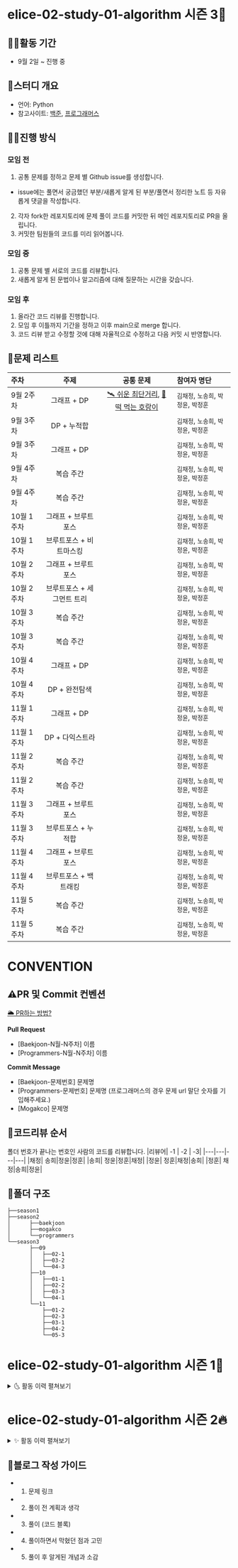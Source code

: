 # elice-02-study-01-algorithm 시즌 3🌾

## 🏋️‍♀️활동 기간

- 9월 2일 ~ 진행 중

## 🤼스터디 개요

- 언어: Python
- 참고사이트: [백준](https://www.acmicpc.net/), [프로그래머스](https://programmers.co.kr/)

## 🤸‍♀️진행 방식

### 모임 전

1. 공통 문제를 정하고 문제 별 Github issue를 생성합니다.

- issue에는 풀면서 궁금했던 부분/새롭게 알게 된 부분/풀면서 정리한 노트 등 자유롭게 댓글을 작성합니다.

2. 각자 fork한 레포지토리에 문제 풀이 코드를 커밋한 뒤 메인 레포지토리로 PR을 올립니다.
3. 커밋한 팀원들의 코드를 미리 읽어봅니다.

### 모임 중

1. 공통 문제 별 서로의 코드를 리뷰합니다.
2. 새롭게 알게 된 문법이나 알고리즘에 대해 질문하는 시간을 갖습니다.

### 모임 후

1. 올라간 코드 리뷰를 진행합니다.
2. 모임 후 이틀까지 기간을 정하고 이후 main으로 merge 합니다.
3. 코드 리뷰 받고 수정할 것에 대해 자율적으로 수정하고 다음 커밋 시 반영합니다.

## 📑문제 리스트


| 주차 | 주제 | 공통 문제 | 참여자 명단 |
| :---- | :------------------: |:--------------------------------------------------------------------------------------------------------------------------------------------------------------------------------------------------------------: | :--------------------------------------------------------- |
| 9월 2주차 | 그래프 + DP |[🛰 쉬운 최단거리](https://www.acmicpc.net/problem/14940), [🐯 떡 먹는 호랑이](https://www.acmicpc.net/problem/2502) |  `김채정`, `노송희`, `박정윤`, `박정훈` |
| 9월 3주차 | DP + 누적합 ||  `김채정`, `노송희`, `박정윤`, `박정훈` |
| 9월 3주차 | 그래프 + DP ||  `김채정`, `노송희`, `박정윤`, `박정훈` |
| 9월 4주차 | 복습 주간 ||  `김채정`, `노송희`, `박정윤`, `박정훈` |
| 9월 4주차 | 복습 주간 ||  `김채정`, `노송희`, `박정윤`, `박정훈` |
| 10월 1주차 | 그래프 + 브루트포스 ||  `김채정`, `노송희`, `박정윤`, `박정훈` |
| 10월 1주차 | 브루트포스 + 비트마스킹 ||  `김채정`, `노송희`, `박정윤`, `박정훈` |
| 10월 2주차 | 그래프 + 브루트포스 ||  `김채정`, `노송희`, `박정윤`, `박정훈` |
| 10월 2주차 | 브루트포스 + 세그먼트 트리 ||  `김채정`, `노송희`, `박정윤`, `박정훈` |
| 10월 3주차 | 복습 주간 ||  `김채정`, `노송희`, `박정윤`, `박정훈` |
| 10월 3주차 | 복습 주간 ||  `김채정`, `노송희`, `박정윤`, `박정훈` |
| 10월 4주차 | 그래프 + DP ||  `김채정`, `노송희`, `박정윤`, `박정훈` |
| 10월 4주차 | DP + 완전탐색 ||  `김채정`, `노송희`, `박정윤`, `박정훈` |
| 11월 1주차 | 그래프 + DP ||  `김채정`, `노송희`, `박정윤`, `박정훈` |
| 11월 1주차 | DP + 다익스트라 ||  `김채정`, `노송희`, `박정윤`, `박정훈` |
| 11월 2주차 | 복습 주간 ||  `김채정`, `노송희`, `박정윤`, `박정훈` |
| 11월 2주차 | 복습 주간 ||  `김채정`, `노송희`, `박정윤`, `박정훈` |
| 11월 3주차 | 그래프 + 브루트포스  ||  `김채정`, `노송희`, `박정윤`, `박정훈` |
| 11월 3주차 | 브루트포스 + 누적합 ||  `김채정`, `노송희`, `박정윤`, `박정훈` |
| 11월 4주차 | 그래프 + 브루트포스 ||  `김채정`, `노송희`, `박정윤`, `박정훈` |
| 11월 4주차 | 브루트포스 + 백트래킹 ||  `김채정`, `노송희`, `박정윤`, `박정훈` |
| 11월 5주차 | 복습 주간 ||  `김채정`, `노송희`, `박정윤`, `박정훈` |
| 11월 5주차 | 복습 주간 ||  `김채정`, `노송희`, `박정윤`, `박정훈` |

# CONVENTION

## ⚠️PR 및 Commit 컨벤션

[🌥 PR하는 방법?](https://github.com/elice-02-study-01-algorithm/python/issues/42)

**Pull Request**

- [Baekjoon-N월-N주차] 이름
- [Programmers-N월-N주차] 이름

**Commit Message**

- [Baekjoon-문제번호] 문제명
- [Programmers-문제번호] 문제명
  (프로그래머스의 경우 문제 url 말단 숫자를 기입해주세요.)
- [Mogakco] 문제명

## 🔑코드리뷰 순서
폴더 번호가 끝나는 번호인 사람의 코드를 리뷰합니다.
|리뷰어| -1 | -2 | -3|
|---|---|---|---|
|채정| 송희|정윤|정훈|
|송희| 정윤|정훈|채정|
|정윤| 정훈|채정|송희|
|정훈| 채정|송희|정윤|


## 📂폴더 구조
```
├──season1
├──season2
│      ├──baekjoon
│      ├──mogakco
│      └──programmers
└──season3
       ├──09
       │   ├──02-1
       │   ├──03-2
       │   └──04-3
       ├──10
       │   ├──01-1
       │   ├──02-2
       │   ├──03-3
       │   └──04-1
       └──11
           ├──01-2
           ├──02-3
           ├──03-1
           ├──04-2
           └──05-3
```

# elice-02-study-01-algorithm 시즌 1🌿
<details>
<summary>🌜 활동 이력 펼쳐보기</summary>

## 🔶활동 기간

- 스터디 기획안 제출: 4/2(토)
- 스터디 진행: 4/5(화)- ~ 5/27(금) (5주간)

  **※ 데이터 분석 웹 서비스 프로젝트 기간(4/19~5/7) 동안에는 스터디를 진행하지 않습니다.**

- 스터디 결과 발표 : 5/28(토) 모든 팀 발표

## 🔶스터디 개요

- 정기 회의:
- 언어: Python
- 참고사이트: [백준](https://www.acmicpc.net/), [프로그래머스](https://programmers.co.kr/)

## 🔶진행 방식

시즌 2와 동일

## 📂폴더 구조

- **백준**
  - baekjoon/01/NNNN\_문제이름
  - bakejoon/01/NNNN
  - elice
  - etc

## 📑문제 리스트

| 주차  |     엘리스 강의      |                                                                                                    공통 문제                                                                                                     | 참여자 명단                                                |
| :---- | :------------------: | :--------------------------------------------------------------------------------------------------------------------------------------------------------------------------------------------------------------: | :--------------------------------------------------------- |
| 0주차 |                      |                                                                                                                                                                                                                  | `김관호`, `김채정`, `노송희`, `서형준`, `안지우`, `최재익` |
| 1주차 | 분할 정복, 재귀 호출 | [자리수의 제곱](https://www.acmicpc.net/problem/4881), [로봇 청소기](https://www.acmicpc.net/problem/14503), [색종이 만들기](https://www.acmicpc.net/problem/2630), [트리](https://www.acmicpc.net/problem/4256) | `김관호`, `김채정`, `노송희`, `서형준`, `안지우`, `최재익` |
| 2주차 |      동적계획법      |                               [젠장](https://www.acmicpc.net/problem/1324), [1로 만들기2](https://www.acmicpc.net/problem/12852), [암호코드](https://www.acmicpc.net/problem/2011)                               | `김관호`, `김채정`, `노송희`, `서형준`, `안지우`, `최재익` |
| 3주차 |          큐          |                                                          [Router](https://www.acmicpc.net/problem/15828), [PPAP](https://www.acmicpc.net/problem/16120)                                                          | `김관호`, `김채정`, `노송희`, `서형준`, `안지우`, `최재익` |
| 4주차 |        그래프        |                                [촌수계산](https://www.acmicpc.net/problem/2644), [아기 상어](https://www.acmicpc.net/problem/16236), [수열](https://www.acmicpc.net/problem/2491)                                | `김관호`, `김채정`, `노송희`, `서형준`, `안지우`, `최재익` |

</details>

# elice-02-study-01-algorithm 시즌 2🔥

<details>
<summary>✨ 활동 이력 펼쳐보기</summary>


엘리스 AI 트랙 4기 코딩 테스트 스터디 레포지토리입니다.

## 🔶활동 기간

- 7월 12일 ~ 8월 31일

## 🔶스터디 개요

- 언어: Python
- 참고사이트: [백준](https://www.acmicpc.net/), [프로그래머스](https://programmers.co.kr/)

## 🔶진행 방식

### 모임 전

1. 공통 문제를 정하고 문제 별 Github issue를 생성합니다.

- issue에는 풀면서 궁금했던 부분/새롭게 알게 된 부분/풀면서 정리한 노트 등 자유롭게 댓글을 작성합니다.

2. <span style="color:red">모임 1시간 전까지</span> 각자의 폴더와 branch에 문제 풀이 코드를 커밋합니다.
3. 커밋한 팀원들의 코드를 미리 읽어봅니다.

### 모임 중

1. 공통 문제 별 서로의 코드를 리뷰합니다.
2. 새롭게 알게 된 문법이나 알고리즘에 대해 질문하는 시간을 갖습니다.

### 모임 후

1. Pull Request로 코드 리뷰를 진행합니다.
2. 모임 후 이틀까지 기간을 정하고 이후 main으로 merge 합니다.
3. 코드 리뷰 받고 수정할 것에 대해 자율적으로 수정하고 다음 커밋 시 반영합니다.

## ⚠️PR 및 Commit 컨벤션

**Pull Request**

- [Baekjoon-N월-N주차] 이름
- [Programmers-N월-N주차] 이름

**Commit Message**

- [Baekjoon-문제번호] 문제명
- [Programmers-문제번호] 문제명
  (프로그래머스의 경우 문제 url 말단 숫자를 기입해주세요.)
- [Mogakco] 문제명

## 📂폴더 구조

- **백준**
  - baekjoon/01/NNNN\_문제이름
  - baekjoon/01/NNNN
  - elice
  - mogakco
  - etc

(etc는 각자 자유롭게 푼 것을 올립니다)

## 📑문제 리스트


| 주차 | 주제 | 공통 문제 | 참여자 명단 |
| :---- | :------------------: |:--------------------------------------------------------------------------------------------------------------------------------------------------------------------------------------------------------------: | :--------------------------------------------------------- |
| 7월 2주차 | DFS&BFS |[DFS와 BFS](https://www.acmicpc.net/problem/1260), [미로 탐색](https://www.acmicpc.net/problem/2178)|  `김채정`, `노송희`, `박정윤`, `박정훈`, `서형준`, `최재익` |
| 7월 2주차 | 프로그래머스 |[스킬체크](https://programmers.co.kr/skill_checks) "굿 스타터" 레벨 |  `김채정`, `노송희`, `박정윤`, `박정훈`, `서형준`, `최재익` |
| 7월 2주차 | 모각코 | x |  `김채정`, `노송희`, `박정윤`, `박정훈`, `서형준`, `최재익` |
| 7월 3주차 | DFS&BFS | [토마토](https://www.acmicpc.net/problem/7569), [숨바꼭질](https://www.acmicpc.net/problem/1697) | `김채정`, `노송희`, `박정윤`, `박정훈`, `서형준`, `최재익` |
| 7월 3주차 | 모각코 |[양궁대회](https://school.programmers.co.kr/learn/courses/30/lessons/92342) |  `김채정`, `노송희`, `박정윤`, `박정훈`, `서형준`, `최재익` |
| 7월 4주차 | 자료 구조 |[덱](https://www.acmicpc.net/problem/10866), [최대 힙](https://www.acmicpc.net/problem/11279), [에디터](https://www.acmicpc.net/problem/1406) | `김채정`, `노송희`, `박정윤`, `박정훈`, `서형준`, `최재익` |
| 7월 4주차 | 프로그래머스 |[실전 대비 모의고사](https://career.programmers.co.kr/competitions/2627) 1차 문제집 | `김채정`, `노송희`, `박정윤`, `박정훈`, `서형준`, `최재익` |
| 7월 4주차 | 모각코 |[주차 요금 계산](https://school.programmers.co.kr/learn/courses/30/lessons/92341) |  `김채정`, `노송희`, `박정윤`, `박정훈`, `서형준`, `최재익` |
| 8월 1주차 | 세그먼트 트리 & 구현 |[수열과 쿼리 15](https://www.acmicpc.net/problem/14427), [연구소](https://www.acmicpc.net/problem/14502) | `김채정`, `노송희`, `박정윤`, `박정훈`, `서형준`, `최재익` |
| 8월 1주차 | 모각코 | x |  `김채정`, `노송희`, `박정윤`, `박정훈`, `서형준`, `최재익` |
| 8월 2주차 | 백트래킹, DP |[연산자 끼워넣기](https://www.acmicpc.net/problem/14888), [1,2,3 더하기 4](https://www.acmicpc.net/problem/15989) | `김채정`, `노송희`, `박정윤`, `박정훈`, `서형준`, `최재익` |
| 8월 2주차 | 프로그래머스 |[실전 대비 모의고사](https://career.programmers.co.kr/competitions/2627) 2차 문제집 | `김채정`, `노송희`, `박정윤`, `박정훈`, `서형준`, `최재익` |
| 8월 2주차 | CLASS3+, 백트래킹 |[AC](https://www.acmicpc.net/problem/5430), [N과 M (2)](https://www.acmicpc.net/problem/15650) |  `김채정`, `노송희`, `박정윤`, `박정훈`, `서형준`, `최재익` |
| 8월 2주차 | 모각코 | x |  `김채정`, `노송희`, `박정윤`, `박정훈`, `서형준`, `최재익` |
| 8월 3주차 | 그래프 탐색, CLASS 3++ |[여러분의 다리가 되어 드리겠습니다!](https://www.acmicpc.net/problem/17352), [Four Squares](https://www.acmicpc.net/problem/17626) |  `김채정`, `노송희`, `박정윤`, `박정훈`, `서형준`, `최재익` |
| 8월 3주차 | 프로그래머스 |[실전 대비 모의고사](https://career.programmers.co.kr/competitions/2627) 3차 문제집 | `김채정`, `노송희`, `박정윤`, `박정훈`, `서형준` |
| 8월 3주차 | CLASS3++ |[잃어버린 괄호](https://www.acmicpc.net/problem/1541), [절댓값 힙](https://www.acmicpc.net/problem/11286) |  `김채정`, `노송희`, `박정윤`, `박정훈`, `서형준` |
| 8월 3주차 | 모각코 | [늑대와 양](https://github.com/elice-02-study-01-algorithm/python/issues/48) |  `김채정`, `노송희`, `박정윤`, `박정훈`, `서형준` |
| 8월 4주차 | CLASS 3++, CLASS 4 |[Z](https://www.acmicpc.net/problem/1074), [평범한 배낭](https://www.acmicpc.net/problem/12865) |  `김채정`, `노송희`, `박정윤`, `박정훈`, `서형준` |
| 8월 1주차 | 모각코 | x |  `김채정`, `노송희`, `박정윤`, `박정훈`, `서형준` |

</details>

## 🦮블로그 작성 가이드

- 1. 문제 링크
- 2. 풀이 전 계획과 생각
- 3. 풀이 (코드 블록)
- 4. 풀이하면서 막혔던 점과 고민
- 5. 풀이 후 알게된 개념과 소감

